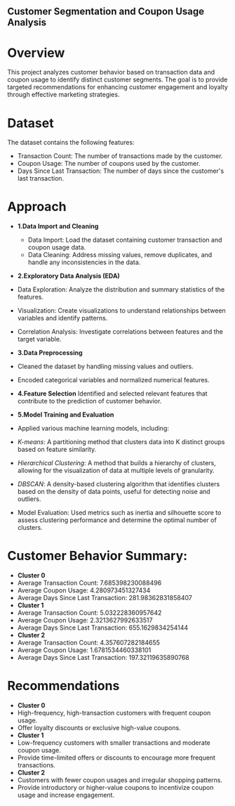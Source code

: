 ## Customer Segmentation and Coupon Usage Analysis

# Overview
This project analyzes customer behavior based on transaction data and coupon usage to identify distinct customer segments. The goal is to provide targeted recommendations for enhancing customer engagement and loyalty through effective marketing strategies.

# Dataset
The dataset contains the following features:
* Transaction Count: The number of transactions made by the customer.
* Coupon Usage: The number of coupons used by the customer.
* Days Since Last Transaction: The number of days since the customer's last transaction.

# Approach

* **1.Data Import and Cleaning**
  * Data Import: Load the dataset containing customer transaction and coupon usage data.
  * Data Cleaning: Address missing values, remove duplicates, and handle any inconsistencies in the data.
* **2.Exploratory Data Analysis (EDA)**
 * Data Exploration: Analyze the distribution and summary statistics of the features.
 * Visualization: Create visualizations to understand relationships between variables and identify patterns.
 * Correlation Analysis: Investigate correlations between features and the target variable.
* **3.Data Preprocessing**
 * Cleaned the dataset by handling missing values and outliers.
 * Encoded categorical variables and normalized numerical features.
* **4.Feature Selection**
Identified and selected relevant features that contribute to the prediction of customer behavior.
* **5.Model Training and Evaluation**
 * Applied various machine learning models, including:
  * *K-means*: A partitioning method that clusters data into K distinct groups based on feature similarity.
  * *Hierarchical Clustering*: A method that builds a hierarchy of clusters, allowing for the visualization of data at multiple levels of granularity.
  * *DBSCAN*: A density-based clustering algorithm that identifies clusters based on the density of data points, useful for detecting noise and outliers.
   
* Model Evaluation: Used metrics such as inertia and silhouette score to assess clustering performance and determine the optimal number of clusters.

# Customer Behavior Summary:
* **Cluster 0**
 * Average Transaction Count: 7.685398230088496
 * Average Coupon Usage: 4.280973451327434
 * Average Days Since Last Transaction: 281.98362831858407
* **Cluster 1**
 * Average Transaction Count: 5.032228360957642
 * Average Coupon Usage: 2.3213627992633517
 * Average Days Since Last Transaction: 655.1629834254144
* **Cluster 2**
 * Average Transaction Count: 4.357607282184655
 * Average Coupon Usage: 1.6781534460338101
 * Average Days Since Last Transaction: 197.32119635890768

# Recommendations
* **Cluster 0**
 * High-frequency, high-transaction customers with frequent coupon usage.
 * Offer loyalty discounts or exclusive high-value coupons.
* **Cluster 1**
 * Low-frequency customers with smaller transactions and moderate coupon usage.
 * Provide time-limited offers or discounts to encourage more frequent transactions.
* **Cluster 2**
 * Customers with fewer coupon usages and irregular shopping patterns.
 * Provide introductory or higher-value coupons to incentivize coupon usage and increase engagement.
